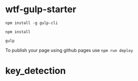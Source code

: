 # wtf-gulp-starter

`npm install -g gulp-cli`

`npm install`

`gulp`

To publish your page using github pages use `npm run deploy`
# key_detection

